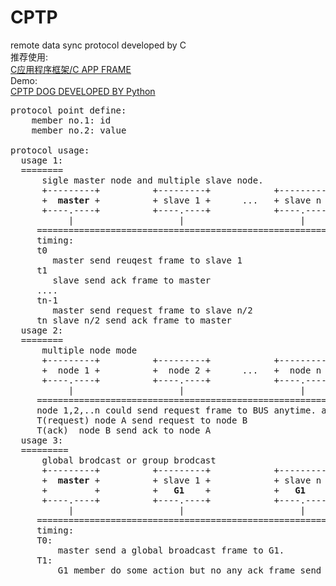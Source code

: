 # CPTP
remote data sync protocol developed by C<br>
推荐使用:<br> [C应用程序框架/C APP FRAME](https://github.com/bedreamer/capp.git)<br>
Demo: <br>[CPTP DOG DEVELOPED BY Python](https://github.com/bedreamer/ptpdog.git)<br>
<pre>
protocol point define:
    member no.1: id
    member no.2: value

protocol usage:
  usage 1:
  ========
      sigle master node and multiple slave node.
      +---------+          +---------+            +---------+
      +  <b>master</b> +          + slave 1 +      ...   + slave n +
      +----.----+          +----.----+            +----.----+
           |                    |                      | 
     ==================================================================== BUS(RS485)
     timing:
     t0
        master send reuqest frame to slave 1
     t1
        slave send ack frame to master
     ....
     tn-1
        master send request frame to slave n/2
     tn slave n/2 send ack frame to master
  usage 2:
  ========
      multiple node mode
      +---------+          +---------+            +---------+
      +  node 1 +          +  node 2 +      ...   +  node n +
      +----.----+          +----.----+            +----.----+
           |                    |                      | 
     ==================================================================== BUS(CAN, ETH)
     node 1,2,..n could send request frame to BUS anytime. and order by rule as follow:
     T(request) node A send request to node B
     T(ack)  node B send ack to node A
  usage 3:
  =========
      global brodcast or group brodcast
      +---------+          +---------+            +---------+            +---------+
      +  <b>master</b> +          + slave 1 +            + slave n +      ...   + slave n +
      +         +          +   <b>G1</b>    +            +   <b>G1</b>    +      ...   +   Gn    +
      +----.----+          +----.----+            +----.----+            +----.----+
           |                    |                      | 
     ==================================================================== BUS(RS485)
     timing:
     T0:
         master send a global broadcast frame to G1.
     T1:
         G1 member do some action but no any ack frame send to BUS.
  
</pre>
